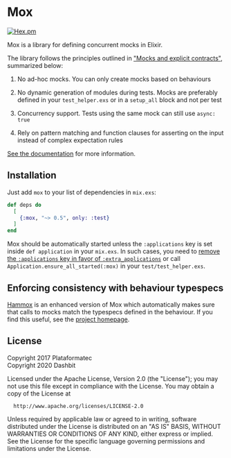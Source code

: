 # Mox

[![Hex.pm](https://img.shields.io/hexpm/v/mox.svg?style=flat-square)](https://hex.pm/packages/mox)

Mox is a library for defining concurrent mocks in Elixir.

The library follows the principles outlined in ["Mocks and explicit contracts"](http://blog.plataformatec.com.br/2015/10/mocks-and-explicit-contracts/), summarized below:

  1. No ad-hoc mocks. You can only create mocks based on behaviours

  2. No dynamic generation of modules during tests. Mocks are preferably defined in your `test_helper.exs` or in a `setup_all` block and not per test

  3. Concurrency support. Tests using the same mock can still use `async: true`

  4. Rely on pattern matching and function clauses for asserting on the
     input instead of complex expectation rules

[See the documentation](https://hexdocs.pm/mox) for more information.

## Installation

Just add `mox` to your list of dependencies in `mix.exs`:

```elixir
def deps do
  [
    {:mox, "~> 0.5", only: :test}
  ]
end
```

Mox should be automatically started unless the `:applications` key is set inside `def application` in your `mix.exs`. In such cases, you need to [remove the `:applications` key in favor of `:extra_applications`](https://elixir-lang.org/blog/2017/01/05/elixir-v1-4-0-released/#application-inference) or call `Application.ensure_all_started(:mox)` in your `test/test_helper.exs`.

## Enforcing consistency with behaviour typespecs

[Hammox](https://github.com/msz/hammox) is an enhanced version of Mox which automatically makes sure that calls to mocks match the typespecs defined in the behaviour. If you find this useful, see the [project homepage](https://github.com/msz/hammox).

## License

Copyright 2017 Plataformatec \
Copyright 2020 Dashbit

  Licensed under the Apache License, Version 2.0 (the "License");
  you may not use this file except in compliance with the License.
  You may obtain a copy of the License at

      http://www.apache.org/licenses/LICENSE-2.0

  Unless required by applicable law or agreed to in writing, software
  distributed under the License is distributed on an "AS IS" BASIS,
  WITHOUT WARRANTIES OR CONDITIONS OF ANY KIND, either express or implied.
  See the License for the specific language governing permissions and
  limitations under the License.
